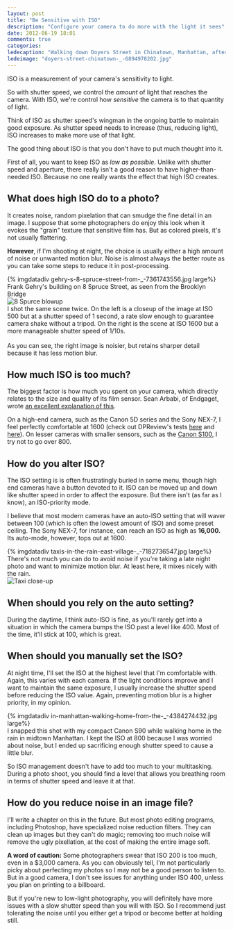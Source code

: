 ```yaml
---
layout: post
title: "Be Sensitive with ISO"
description: "Configure your camera to do more with the light it sees"
date: 2012-06-19 18:01
comments: true
categories: 
ledecaption: "Walking down Doyers Street in Chinatown, Manhattan, after dim-sum."
ledeimage: "doyers-street-chinatown-_-6894978202.jpg" 
---
```


ISO is a measurement of your camera's sensitivity to light.

So with shutter speed, we control the *amount* of light that reaches the camera. With ISO, we're control how *sensitive* the camera is to that quantity of light. 

Think of ISO as shutter speed's wingman in the ongoing battle to maintain good exposure. As shutter speed needs to increase (thus, reducing light), ISO increases to make more use of that light.
<!--more-->



The good thing about ISO is that you don't have to put much thought into it.

First of all, you want to keep ISO as *low as possible*. Unlike with shutter speed and aperture, there really isn't a good reason to have higher-than-needed ISO. Because no one really wants the effect that high ISO creates.

## What does high ISO do to a photo?
It creates noise, random pixelation that can smudge the fine detail in an image. I suppose that some photographers do enjoy this look when it evokes the "grain" texture that sensitive film has. But as colored pixels, it's not usually flattering.

**However**, if I'm shooting at night, the choice is usually either a high amount of noise or unwanted motion blur. Noise is almost always the better route as you can take some steps to reduce it in post-processing.

<div class="wide imgwrap feature">{% imgdatadiv gehry-s-8-spruce-street-from-_-7361743556.jpg large%}
<div class="caption">Frank Gehry's building on 8 Spruce Street, as seen from the Brooklyn Bridge</div>	
</div>


<div class="imgwrap medium">
	<img src="{{site.graphics_dir}}/8-spruce-noise.jpg" alt="8 Spurce blowup">	
	<div class="caption">
		I shot the same scene twice. On the left is a closeup of the image at ISO 500 but at a shutter speed of 1 second, a rate slow enough to guarantee camera shake without a tripod. On the right is the scene at ISO 1600 but a more manageable shutter speed of 1/10s.
		<br><br>
		As you can see, the right image is noisier, but retains sharper detail because it has less motion blur.
	</div>
</div>



## How much ISO is too much?
The biggest factor is how much you spent on your camera, which directly relates to the size and quality of its film sensor. Sean Arbabi, of Endgaget, wrote [an excellent explanation of this](http://www.engadget.com/2011/12/16/engadget-primed-why-your-cameras-sensor-size-matters/ "Engadget Primed: Why your camera's sensor size matters -- Engadget").

On a high-end camera, such as the Canon 5D series and the Sony NEX-7, I feel perfectly comfortable at 1600 (check out DPReview's tests [here](http://www.dpreview.com/reviews/canoneos5dmarkii/38 "Canon EOS 5D Mark II In-depth Review: Digital Photography Review") and [here](http://www.dpreview.com/reviews/sonynex7/26 "Sony NEX-7 In-Depth Review: Digital Photography Review")). On lesser cameras with smaller sensors, such as the [Canon S100](http://www.dpreview.com/reviews/canons100/11 "Canon PowerShot S100 Review: Digital Photography Review"), I try not to go over 800.


## How do you alter ISO?
The ISO setting is is often frustratingly buried in some menu, though high end cameras have a button devoted to it. ISO can be moved up and down like shutter speed in order to affect the exposure. But there isn't (as far as I know), an ISO-priority mode.

I believe that most modern cameras have an auto-ISO setting that will waver between 100 (which is often the lowest amount of ISO) and some preset ceiling. The Sony NEX-7, for instance, can reach an ISO as high as **16,000.** Its auto-mode, however, tops out at 1600.



<div class="wide imgwrap feature">{% imgdatadiv taxis-in-the-rain-east-village-_-7182736547.jpg large%}
<div class="caption">There's not much you can do to avoid noise if you're taking a late night photo and want to minimize motion blur. At least here, it mixes nicely with the rain.</div>	
</div>

<div class="imgwrap medium">
	<img src="{{site.graphics_dir}}/taxi-noise-rain.jpg" alt="Taxi close-up">	
</div>


## When should you rely on the auto setting?

During the daytime, I think auto-ISO is fine, as you'll rarely get into a situation in which the camera bumps the ISO past a level like 400. Most of the time, it'll stick at 100, which is great.

## When should you manually set the ISO?
At night time, I'll set the ISO at the highest level that I'm comfortable with. Again, this varies with each camera. If the light conditions improve and I want to maintain the same exposure, I usually increase the shutter speed before reducing the ISO value. Again, preventing motion blur is a higher priority, in my opinion.



<div class="wide imgwrap feature">{% imgdatadiv in-manhattan-walking-home-from-the-_-4384274432.jpg large%}
<div class="caption">I snapped this shot with my compact Canon S90 while walking home in the rain in midtown Manhattan. I kept the ISO at 800 because I was worried about noise, but I ended up sacrificing enough shutter speed to cause a little blur.</div>	
</div>


So ISO management doesn't have to add too much to your multitasking. During a photo shoot, you should find a level that allows you breathing room in terms of shutter speed and leave it at that.


## How do you reduce noise in an image file?

I'll write a chapter on this in the future. But most photo editing programs, including Photoshop, have specialized noise reduction filters. They can clean up images but they can't do magic; removing too much noise will remove the ugly pixellation, at the cost of making the entire image soft.


**A word of caution:** Some photographers swear that ISO 200 is too much, even in a $3,000 camera. As you can obviously tell, I'm not particularly picky about perfecting my photos so I may not be a good person to listen to. But in a good camera, I don't see issues for anything under ISO 400, unless you plan on printing to a billboard.

But if you're new to low-light photography, you will definitely have more issues with a slow shutter speed than you will with ISO. So I recommend just tolerating the noise until you either get a tripod or become better at holding still.





